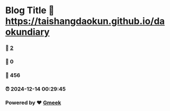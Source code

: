 # Blog Title :link: https://taishangdaokun.github.io/daokundiary 
### :page_facing_up: [2](https://taishangdaokun.github.io/daokundiary/tag.html) 
### :speech_balloon: 0 
### :hibiscus: 456 
### :alarm_clock: 2024-12-14 00:29:45 
### Powered by :heart: [Gmeek](https://github.com/Meekdai/Gmeek)

